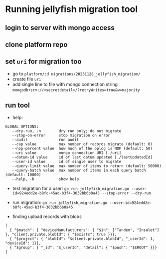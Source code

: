 # Running jellyfish migration tool

## login to server with mongo access

## clone platform repo

## set `uri` for migration too
- go to `platform/cd migrations/20231128_jellyfish_migration/`
- create file `uri`
- add single line to file with mongo connection string `mongodb+srv://<secretdetail>/?retryWrites=true&w=majority`

## run tool
- help:
```
GLOBAL OPTIONS:
   --dry-run, -n        dry run only; do not migrate
   --stop-on-error      stop migration on error
   --audit              run audit
   --cap value          max number of records migrate (default: 0)
   --nop-percent value  how much of the oplog is NOP (default: 50)
   --uri value          mongo connection URI [./uri]
   --datum-id value     id of last datum updated [./lastUpdatedId]
   --user-id value      id of single user to migrate
   --query-limit value  max number of items to return (default: 50000)
   --query-batch value  max number of items in each query batch (default: 10000)
   --help, -h           show help

```
- test migration for a user:
    `go run jellyfish_migration.go --user-id=924edd2e-b8fc-45ad-b3f4-3032bb6b0a45 --stop-error --dry-run`

- run migration:
    `go run jellyfish_migration.go --user-id=924edd2e-b8fc-45ad-b3f4-3032bb6b0a45`


- finding upload records with blobs

```
[
  { "$match": { "deviceManufacturers": { "$in": ["Tandem", "Insulet"] }, "client.private.blobId": { "$exists": true }}},
  { "$project": { "blobId": "$client.private.blobId", "_userId": 1, "deviceId": 1}},
  { "$group": { "_id": "$_userId", "detail": { "$push": "$$ROOT" }}}
]
```
